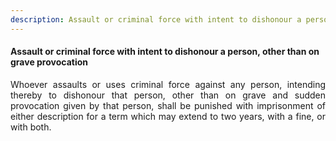 ```yaml
---
description: Assault or criminal force with intent to dishonour a person, other than on grave provocation
---
```


#### Assault or criminal force with intent to dishonour a person, other than on grave provocation
<div style="text-align: justify">

Whoever assaults or uses criminal force against any person, intending thereby to dishonour that person, other than on grave and sudden provocation given by that person, shall be punished with imprisonment of either description for a term which may extend to two years, with a fine, or with both.

</div>

